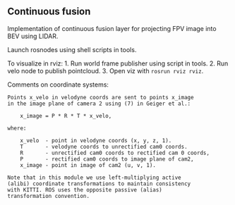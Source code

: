 ## Continuous fusion

Implementation of continuous fusion layer
for projecting FPV image into BEV using LIDAR.

Launch rosnodes using shell scripts in tools.

To visualize in rviz:
    1. Run world frame publisher using script in tools.
    2. Run velo node to publish pointcloud.
    3. Open viz with `rosrun rviz rviz`.

Comments on coordinate systems:

    Points x_velo in velodyne coords are sent to points x_image 
    in the image plane of camera 2 using (7) in Geiger et al.:

        x_image = P * R * T * x_velo, 
        
    where:

        x_velo  - point in velodyne coords (x, y, z, 1).
        T       - velodyne coords to unrectified cam0 coords.
        R       - unrectified cam0 coords to rectified cam 0 coords,
        P       - rectified cam0 coords to image plane of cam2,
        x_image - point in image of cam2 (u, v, 1).

    Note that in this module we use left-multiplying active 
    (alibi) coordinate transformations to maintain consistency 
    with KITTI. ROS uses the opposite passive (alias) 
    transformation convention.
